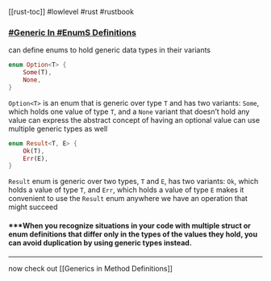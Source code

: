 [[rust-toc]]
#lowlevel #rust #rustbook
### [#Generic In #EnumS Definitions](https://doc.rust-lang.org/book/ch10-01-syntax.html#in-enum-definitions)
can define enums to hold generic data types in their variants
```rust
enum Option<T> {
    Some(T),
    None,
}
```
`Option<T>` is an enum that is generic over type `T` and has two variants: `Some`, which holds one value of type `T`, and a `None` variant that doesn’t hold any value
can express the abstract concept of having an optional value
can use multiple generic types as well
```rust
enum Result<T, E> {
    Ok(T),
    Err(E),
}
```
`Result` enum is generic over two types, `T` and `E`,
has two variants: `Ok`, which holds a value of type `T`, and `Err`, which holds a value of type `E`
makes it convenient to use the `Result` enum anywhere we have an operation that might succeed

#### ***When you recognize situations in your code with multiple struct or enum definitions that differ only in the types of the values they hold, you can avoid duplication by using generic types instead.
***


now check out [[Generics in Method Definitions]]